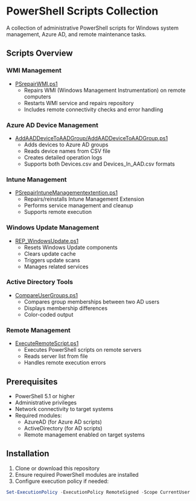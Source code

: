 # PowerShell Scripts Collection

A collection of administrative PowerShell scripts for Windows system management, Azure AD, and remote maintenance tasks.

## Scripts Overview

### WMI Management
- [PSrepairWMI.ps1](PSrepairWMI.ps1)
  - Repairs WMI (Windows Management Instrumentation) on remote computers
  - Restarts WMI service and repairs repository
  - Includes remote connectivity checks and error handling

### Azure AD Device Management
- [AddAADDeviceToAADGroup/AddAADDeviceToAADGroup.ps1](AddAADDeviceToAADGroup/AddAADDeviceToAADGroup.ps1)
  - Adds devices to Azure AD groups
  - Reads device names from CSV file
  - Creates detailed operation logs
  - Supports both Devices.csv and Devices_In_AAD.csv formats

### Intune Management
- [PSrepairIntuneManagementextention.ps1](PSrepairIntuneManagementextention.ps1)
  - Repairs/reinstalls Intune Management Extension
  - Performs service management and cleanup
  - Supports remote execution

### Windows Update Management
- [REP_WindowsUpdate.ps1](REP_WindowsUpdate.ps1)
  - Resets Windows Update components
  - Clears update cache
  - Triggers update scans
  - Manages related services

### Active Directory Tools
- [CompareUserGroups.ps1](CompareUserGroups.ps1)
  - Compares group memberships between two AD users
  - Displays membership differences
  - Color-coded output

### Remote Management
- [ExecuteRemoteScript.ps1](ExecuteRemoteScript.ps1)
  - Executes PowerShell scripts on remote servers
  - Reads server list from file
  - Handles remote execution errors

## Prerequisites

- PowerShell 5.1 or higher
- Administrative privileges
- Network connectivity to target systems
- Required modules:
  - AzureAD (for Azure AD scripts)
  - ActiveDirectory (for AD scripts)
  - Remote management enabled on target systems

## Installation

1. Clone or download this repository
2. Ensure required PowerShell modules are installed
3. Configure execution policy if needed:
```powershell
Set-ExecutionPolicy -ExecutionPolicy RemoteSigned -Scope CurrentUser
